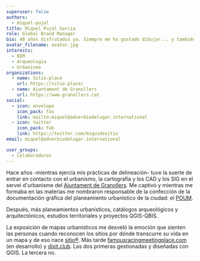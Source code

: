 ```yaml
---
superuser: false
authors:
  - miquel-pujol
title: Miquel Pujol Garcia
role: Global Brand Manager
bio: 48 años disfrutados ya. Siempre me ha gustado dibujar... y también los mapas.
avatar_filename: avatar.jpg
interests:
  - BIM
  - Arqueología
  - Urbanismo
organizations:
  - name: Sitio.place
    url: https://sitio.place/
  - name: Ajuntament de Granollers
    url: https://www.granollers.cat
social:
  - icon: envelope
    icon_pack: fas
    link: mailto:miquel@adverbiodelugar.international
  - icon: twitter
    icon_pack: fab
    link: https://twitter.com/miquidesitio
email: miquel@adverbiodelugar.international

user_groups:
  - Colaboradores
---
```


Hace años -mientras ejercía mis prácticas de delineación- tuve la suerte de entrar en contacto con el urbanismo, la cartografía y los CAD y los SIG en el servei d'urbanisme del [Ajuntament de Granollers](https://www.granollers.cat/). Me captivó y mientras me formaba en las materias me nombraron responsable de la confección de la documentación gráfica del planeamiento urbanístico de la ciudad: el [POUM](https://www.granollers.cat/poum).

Después, más planeamientos urbanísticos, catálogos arqueológicos y arquitectónicos, estudios territoriales y proyectos QGIS-QBIS.

La exposición de mapas urbanísticos me desveló la emoción que sienten las personas cuando reconocen los sitios por dónde transcurre su vida en un mapa y de eso nace [sitio®](https://sitio.place). Más tarde [famousracingmeetingplace.com](http://famousracingmeetingplace.com/) (en desarrollo) y [dixit.club](http://dixit.club/). Las dos primeras gestionadas y diseñadas con QGIS. La tercera no.
